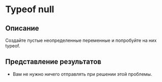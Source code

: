 # Typeof null

## Описание
Создайте пустые неопределенные переменные и попробуйте на них typeof.

## Представление результатов
- Вам не нужно ничего отправлять при решении этой проблемы.
